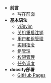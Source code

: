 * **前言**
  - [写在前面](README)
* **基本语法**
  - [vi和vim](vim)
  - [关机重启注销](sdAndRb)
  - [用户和组管理](userManager)
  - [实用指令](instructions)
  - [组管理](groupManager)
  - [权限管理](authorityManagement)
  - [任务调度](crond)
* **docsify部署**
  - [GitHub Pages](github)
